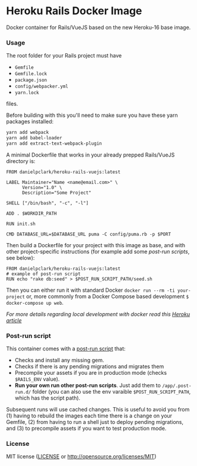 # Heroku Rails Docker Image

Docker container for Rails/VueJS based on the new Heroku-16 base image.

### Usage

The root folder for your Rails project must have 

* `Gemfile`
* `Gemfile.lock`
* `package.json`
* `config/webpacker.yml`
* `yarn.lock`

files.

Before building with this you'll need to make sure you have these yarn packages installed:

```bash
yarn add webpack
yarn add babel-loader
yarn add extract-text-webpack-plugin
```

A minimal Dockerfile that works in your already prepped Rails/VueJS directory is:

```
FROM danielpclark/heroku-rails-vuejs:latest

LABEL Maintainer="Name <name@email.com>" \
      Version="1.0" \
      Description="Some Project"

SHELL ["/bin/bash", "-c", "-l"]

ADD . $WORKDIR_PATH

RUN init.sh

CMD DATABASE_URL=$DATABASE_URL puma -C config/puma.rb -p $PORT
```

Then build a Dockerfile for your project with this image as base, and with other project-specific instructions (for example add some *post-run scripts*, see below):
```docker
FROM danielpclark/heroku-rails-vuejs:latest
# example of post-run script
RUN echo "rake db:seed" > $POST_RUN_SCRIPT_PATH/seed.sh
```

Then you can either run it with standard Docker `docker run --rm -ti your-project` or, more commonly from a Docker Compose based development `$ docker-compose up web`.

_For more details regarding local development with docker read this [Heroku article](https://devcenter.heroku.com/articles/local-development-with-docker-compose)_

### Post-run script
This container comes with a [post-run script](init.sh) that:
- Checks and install any missing gem.
- Checks if there is any pending migrations and migrates them
- Precompile your assets if you are in production mode (checks `$RAILS_ENV` value).
- **Run your own run other post-run scripts**. Just add them to `/app/.post-run.d/` folder (you can also use the env varaible `$POST_RUN_SCRIPT_PATH`, which has the script path).

Subsequent runs will use cached changes. This is useful to avoid you from (1) having to rebuild the images each time there is a change on your Gemfile, (2) from having to run a shell just to deploy pending migrations, and (3) to precompile assets if you want to test production mode.

### License

MIT license ([LICENSE](LICENSE) or http://opensource.org/licenses/MIT)

